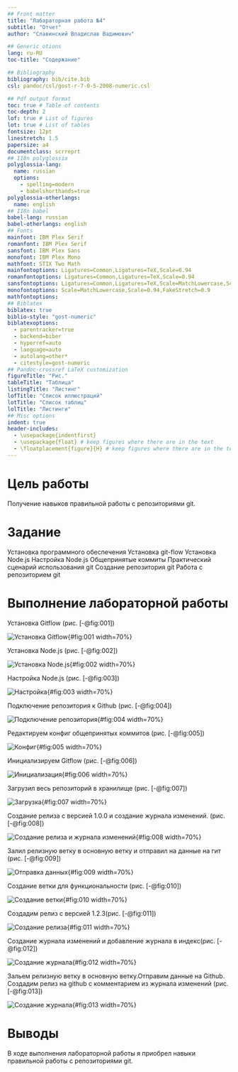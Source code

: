 ```yaml
---
## Front matter
title: "Лабараторная работа №4"
subtitle: "Отчет"
author: "Славинский Владислав Вадимович"

## Generic otions
lang: ru-RU
toc-title: "Содержание"

## Bibliography
bibliography: bib/cite.bib
csl: pandoc/csl/gost-r-7-0-5-2008-numeric.csl

## Pdf output format
toc: true # Table of contents
toc-depth: 2
lof: true # List of figures
lot: true # List of tables
fontsize: 12pt
linestretch: 1.5
papersize: a4
documentclass: scrreprt
## I18n polyglossia
polyglossia-lang:
  name: russian
  options:
	- spelling=modern
	- babelshorthands=true
polyglossia-otherlangs:
  name: english
## I18n babel
babel-lang: russian
babel-otherlangs: english
## Fonts
mainfont: IBM Plex Serif
romanfont: IBM Plex Serif
sansfont: IBM Plex Sans
monofont: IBM Plex Mono
mathfont: STIX Two Math
mainfontoptions: Ligatures=Common,Ligatures=TeX,Scale=0.94
romanfontoptions: Ligatures=Common,Ligatures=TeX,Scale=0.94
sansfontoptions: Ligatures=Common,Ligatures=TeX,Scale=MatchLowercase,Scale=0.94
monofontoptions: Scale=MatchLowercase,Scale=0.94,FakeStretch=0.9
mathfontoptions:
## Biblatex
biblatex: true
biblio-style: "gost-numeric"
biblatexoptions:
  - parentracker=true
  - backend=biber
  - hyperref=auto
  - language=auto
  - autolang=other*
  - citestyle=gost-numeric
## Pandoc-crossref LaTeX customization
figureTitle: "Рис."
tableTitle: "Таблица"
listingTitle: "Листинг"
lofTitle: "Список иллюстраций"
lotTitle: "Список таблиц"
lolTitle: "Листинги"
## Misc options
indent: true
header-includes:
  - \usepackage{indentfirst}
  - \usepackage{float} # keep figures where there are in the text
  - \floatplacement{figure}{H} # keep figures where there are in the text
---
```


# Цель работы

Получение навыков правильной работы с репозиториями git.

# Задание


Установка программного обеспечения
Установка git-flow
Установка Node.js
Настройка Node.js
Общепринятые коммиты
Практический сценарий использования git
Создание репозитория git
Работа с репозиторием git

# Выполнение лабораторной работы

Установка Gitflow (рис. [-@fig:001])

![Установка Gitflow](image/1.png){#fig:001 width=70%}

Установка Node.js (рис. [-@fig:002])

![Установка Node.js](image/2.png){#fig:002 width=70%}

Настройка Node.js (рис. [-@fig:003])

![Настройка](image/3.png){#fig:003 width=70%}

Подключение репозитория к Github (рис. [-@fig:004])

![Подключение репозитория](image/4.png){#fig:004 width=70%}

Редактируем конфиг общепринятых коммитов (рис. [-@fig:005])

![Конфиг](image/5.png){#fig:005 width=70%}

Инициализируем Gitflow (рис. [-@fig:006])

![Инициализация](image/6.png){#fig:006 width=70%}

Загрузил весь репозиторий в хранилище  (рис. [-@fig:007])

![Загрузка](image/7.png){#fig:007 width=70%}

Создание релиза с версией 1.0.0 и создание журнала изменений. (рис. [-@fig:008])

![Создание релиза и журнала изменений](image/8.png){#fig:008 width=70%}

Залил релизную ветку в основную ветку и отправил на данные на гит (рис. [-@fig:009])

![Отправка данных](image/9.png){#fig:009 width=70%}
 
Создание ветки для функциональности (рис. [-@fig:010])

![Создание ветки](image/10.png){#fig:010 width=70%}

Создадим релиз с версией 1.2.3(рис. [-@fig:011])

![Создание релиза](image/11.png){#fig:011 width=70%}

Создание журнала изменений и добавление журнала в индекс(рис. [-@fig:012])

![Создание журнала](image/12.png){#fig:012 width=70%}

Зальем релизную ветку в основную ветку.Отправим данные на Github. Создадим релиз на github с комментарием из журнала изменений (рис. [-@fig:013])

![Создание журнала](image/13.png){#fig:013 width=70%}

# Выводы

В ходе выполнения лабораторной работы я приобрел навыки правильной работы с репозиториями git. 



